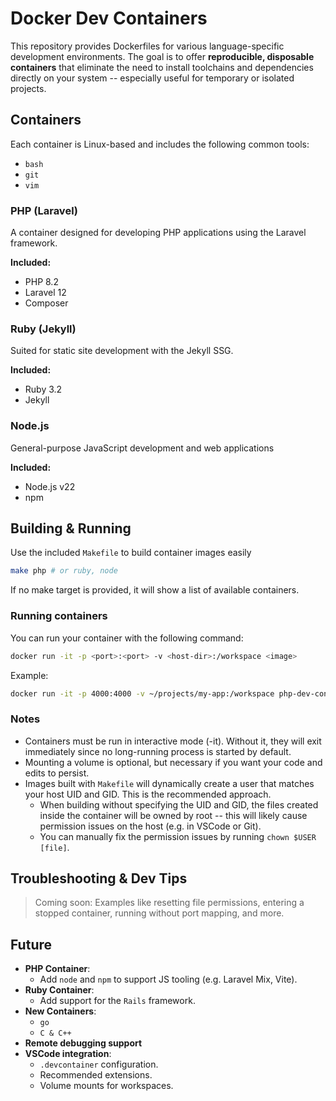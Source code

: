 # Docker Dev Containers

This repository provides Dockerfiles for various language-specific development environments. The goal is to offer **reproducible, disposable containers** that eliminate the need to install toolchains and dependencies directly on your system -- especially useful for temporary or isolated projects.

## Containers

Each container is Linux-based and includes the following common tools:
- `bash`
- `git`
- `vim`

### PHP (Laravel)
A container designed for developing PHP applications using the Laravel framework.

**Included:**
- PHP 8.2
- Laravel 12
- Composer

### Ruby (Jekyll)
Suited for static site development with the Jekyll SSG.

**Included:**
- Ruby 3.2
- Jekyll

### Node.js
General-purpose JavaScript development and web applications

**Included:**
- Node.js v22
- npm


## Building & Running

Use the included `Makefile` to build container images easily
```sh
make php # or ruby, node
```

If no make target is provided, it will show a list of available containers.

### Running containers

You can run your container with the following command:
```sh
docker run -it -p <port>:<port> -v <host-dir>:/workspace <image>
```

Example:
```sh
docker run -it -p 4000:4000 -v ~/projects/my-app:/workspace php-dev-container:1.0
```

### Notes
- Containers must be run in interactive mode (-it). Without it, they will exit immediately since no long-running process is started by default.
- Mounting a volume is optional, but necessary if you want your code and edits to persist.
- Images built with `Makefile` will dynamically create a user that matches your host UID and GID. This is the recommended approach. 
  - When building without specifying the UID and GID, the files created inside the container will be owned by root -- this will likely cause permission issues on the host (e.g. in VSCode or Git).
  - You can manually fix the permission issues by running `chown $USER [file]`.

## Troubleshooting & Dev Tips

> Coming soon: Examples like resetting file permissions, entering a stopped container, running without port mapping, and more.

## Future
- **PHP Container**:
  - Add `node` and `npm` to support JS tooling (e.g. Laravel Mix, Vite).
- **Ruby Container**:
  - Add support for the `Rails` framework.
- **New Containers**:
  - `go`
  - `C & C++`
- **Remote debugging support**
- **VSCode integration**:
  - `.devcontainer` configuration.
  - Recommended extensions.
  - Volume mounts for workspaces.

  